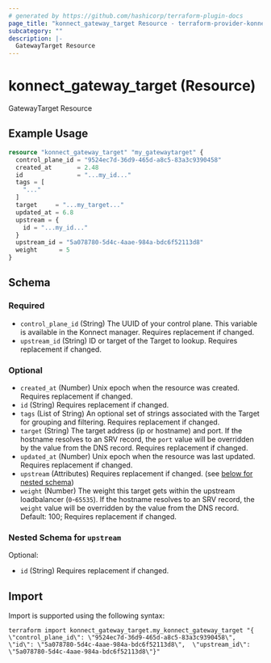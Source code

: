 ```yaml
---
# generated by https://github.com/hashicorp/terraform-plugin-docs
page_title: "konnect_gateway_target Resource - terraform-provider-konnect"
subcategory: ""
description: |-
  GatewayTarget Resource
---
```


# konnect_gateway_target (Resource)

GatewayTarget Resource

## Example Usage

```terraform
resource "konnect_gateway_target" "my_gatewaytarget" {
  control_plane_id = "9524ec7d-36d9-465d-a8c5-83a3c9390458"
  created_at       = 2.48
  id               = "...my_id..."
  tags = [
    "..."
  ]
  target     = "...my_target..."
  updated_at = 6.8
  upstream = {
    id = "...my_id..."
  }
  upstream_id = "5a078780-5d4c-4aae-984a-bdc6f52113d8"
  weight      = 5
}
```

<!-- schema generated by tfplugindocs -->
## Schema

### Required

- `control_plane_id` (String) The UUID of your control plane. This variable is available in the Konnect manager. Requires replacement if changed.
- `upstream_id` (String) ID or target of the Target to lookup. Requires replacement if changed.

### Optional

- `created_at` (Number) Unix epoch when the resource was created. Requires replacement if changed.
- `id` (String) Requires replacement if changed.
- `tags` (List of String) An optional set of strings associated with the Target for grouping and filtering. Requires replacement if changed.
- `target` (String) The target address (ip or hostname) and port. If the hostname resolves to an SRV record, the `port` value will be overridden by the value from the DNS record. Requires replacement if changed.
- `updated_at` (Number) Unix epoch when the resource was last updated. Requires replacement if changed.
- `upstream` (Attributes) Requires replacement if changed. (see [below for nested schema](#nestedatt--upstream))
- `weight` (Number) The weight this target gets within the upstream loadbalancer (`0`-`65535`). If the hostname resolves to an SRV record, the `weight` value will be overridden by the value from the DNS record. Default: 100; Requires replacement if changed.

<a id="nestedatt--upstream"></a>
### Nested Schema for `upstream`

Optional:

- `id` (String) Requires replacement if changed.

## Import

Import is supported using the following syntax:

```shell
terraform import konnect_gateway_target.my_konnect_gateway_target "{ \"control_plane_id\": \"9524ec7d-36d9-465d-a8c5-83a3c9390458\",  \"id\": \"5a078780-5d4c-4aae-984a-bdc6f52113d8\",  \"upstream_id\": \"5a078780-5d4c-4aae-984a-bdc6f52113d8\"}"
```
